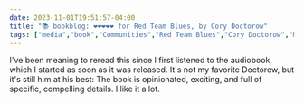 ```yaml
---
date: 2023-11-01T19:51:57-04:00
title: "📚 bookblog: ❤️❤️❤️❤️❤️ for Red Team Blues, by Cory Doctorow"
tags: ["media","book","Communities","Red Team Blues","Cory Doctorow","Martin Hench series"]
---
```


I've been meaning to reread this since I first listened to the audiobook, which I started as soon as it was released. It's not my favorite Doctorow, but it's still him at his best: The book is opinionated, exciting, and full of specific, compelling details. I like it a lot.